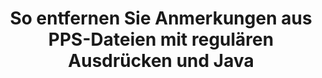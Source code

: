 ---
############################# Static ############################
layout: "auto-gen-gist"
draft: false
path: "de/redaction/java/annotation/pps"
otherformats: CSV DOC DOCM DOCX DOT DOTM DOTX PDF POT POTM PPSM PPSX PPT PPTM PPTX RTF XLS XLSM XLSX XLT XLTM XLTX  

############################# Head ############################
head_title: "Redigieren Sie PPS-Anmerkungen über reguläre Ausdrücke in Java"
head_description: "Mit der API Java von GroupDocs.Redaction können Entwickler Anmerkungen aus PDF DOC DOCX RTF XLSX CSV PPT PPTX und Bildern mithilfe regulärer Ausdrücke in Java redigieren."

############################# Header ############################
title: "So entfernen Sie Anmerkungen aus PPS-Dateien mit regulären Ausdrücken und Java"
description: "Mit der Java-API von GroupDocs.Redaction können Sie vertrauliche Kommentare aus Textverarbeitungsdokumenten, Arbeitsblättern, Präsentationen, PDFs und Bildern mithilfe regulärer Ausdrücke redigieren, ausblenden oder entfernen."

################### SubMenu/Download Button #####################
button:
    enable: true

############################# About ############################
about:
    enable: true
    title: "Was ist die Kommentarbereinigung?"
    content: |
        Bei der Textschwärzung oder -bereinigung werden vertrauliche oder unerwünschte Anmerkungen aus digitalen Dokumenten entfernt, während der Rest des Dokuments oder Absatzes, der sie enthält, intakt bleibt. Redaction hilft Benutzern und Organisationen, ihre sensiblen Informationen zu schützen, indem sie diese verbergen oder dauerhaft entfernen. Mithilfe der GroupDocs.Redaction Java API können Benutzer jetzt vertraulichen Text aus Textverarbeitungsdokumenten, Arbeitsblättern, Präsentationen, PDF und Rasterbilddateien schwärzen, ausblenden oder entfernen. Die API bietet eine Vielzahl von Optionen und Methoden zur Schwärzung privater Informationen in den Dokumenten. Es unterstützt die Suche und Schwärzung mithilfe regulärer Ausdrücke, die Verwendung textueller (Ausnahmecodes) oder grafischer Schwärzungen (farbige Rechtecke) und vieles mehr. Probieren Sie es also einfach aus und automatisieren Sie Ihren Dokument-Schwärzungsprozess, indem Sie die API herunterladen und ihre grundlegenden und erweiterten Funktionen erkunden.

############################# Steps ############################
steps:
    enable: true
    block:
    - title_left: "Redigieren Sie PPS-Anmerkungen mithilfe regulärer Ausdrücke in Java"
      content_left: |
        GroupDocs.Redaction ermöglicht das einfache Entfernen vertraulicher oder privater Daten aus Ihren Dokumenten. Der häufigste Schwärzungsfall ist das Entfernen einer Anmerkung aus einem Dokument. 

        Der folgende Code kann verwendet werden, um die Anmerkungsschwärzung mithilfe eines regulären Ausdrucks auf ein Dokument anzuwenden. Es ermöglicht Benutzern, alle Kommentare zu ersetzen und „john“ durch ein „[geschwärzt]“ als Ausnahmecode zu referenzieren.

      title_right: "Entfernen Sie vertrauliche Daten aus PPS Kommentaren"
      content_right: |
        * Erstellen Sie eine Instanz der Klasse [Redactor](https://apireference.groupdocs.com/redaction/java/com.groupdocs.redaction/Redactor) und laden Sie die Datei PPS hoch
        * Erstellen Sie eine Instanz der Klasse [AnnotationRedaction](https://apireference.groupdocs.com/redaction/java/com.groupdocs.redaction.redactions/AnnotationRedaction).
        * Rufen Sie die Methode redactor.apply mit dem Objekt der AnnotationRedaction-Klasse auf
        * Rufen Sie die Methode redactor.save auf, um die Änderungen zu speichern 

      gisthash: "75d727ec8cec6c416b307caeee59f44b"
      gistfile: "AnnotationRedaction.java"
      
    - title_left: "System Anforderungen"
      content_left: |
        GroupDocs.Redaction for Java APIs werden auf allen wichtigen Plattformen und Betriebssystemen unterstützt. Den vollständigen Leitfaden zu den Systemanforderungen finden Sie unter [Systemanforderungen](https://docs.groupdocs.com/redaction/java/system-requirements). Bevor Sie den folgenden Code ausführen, stellen Sie bitte sicher, dass die folgenden Voraussetzungen auf Ihrem System installiert sind :
        * Betriebssysteme: Microsoft Windows, Linux, MacOS
        * Entwicklungsumgebung: NetBeans, Intellij IDEA, Eclipse usw
        * Java Laufzeitumgebung: J2SE 6.0 und höher
        * Holen Sie sich die neueste Version von GroupDocs.Redaction for Java von [Maven](https://repository.groupdocs.com/webapp/#/artifacts/browse/tree/General/repo/com/groupdocs/groupdocs-redaction)
        
      title_right: "Wie verwende ich GroupDocs.Redaction?"
      content_right: |
        * Ermöglichen Sie Benutzern das Hinzufügen benutzerdefinierter Dokumentformate und Schwärzungsarten
        * Zum Entfernen sensibler Informationen ist keine zusätzliche Software erforderlich
        * Möglichkeit, das Seitenbereich-Rendering-Dokument als PDF festzulegen
        * Einfache Möglichkeit, verschiedene Arten von Metadaten zu redigieren: Autorenname, Version, Titel, Betreff, Beschreibung und vieles mehr
        * Extraktion von Dokumentinformationen – Dateityp, Seitenanzahl usw.

############################# Demos ############################
demos:
    enable: true
############################# About Formats ############################
about_formats:
    enable: true
############################# More Formats ############################
more_formats:
    enable: true

############################# Back to top ###############################
back_to_top:
    enable: true
---